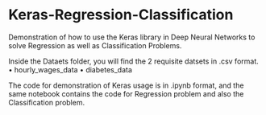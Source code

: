 # Keras-Regression-Classification
Demonstration of how to use the Keras library in Deep Neural Networks to solve Regression as well as Classification Problems.

Inside the Dataets folder, you will find the 2 requisite datsets in .csv format.
• hourly_wages_data
• diabetes_data

The code for demonstration of Keras usage is in .ipynb format, and the same notebook contains the code for Regression problem and also the Classification problem.
